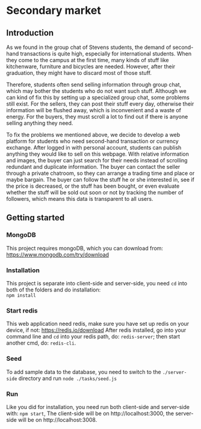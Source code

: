 # Secondary market

## Introduction
As we found in the group chat of Stevens students, the demand of second-hand transactions is quite high, especially for international students. When they come to the campus at the first time, many kinds of stuff like kitchenware, furniture and bicycles are needed. However, after their graduation, they might have to discard most of those stuff.  


Therefore, students often send selling information through group chat, which may bother the students who do not want such stuff. Although we can kind of fix this by setting up a specialized group chat, some problems still exist. For the sellers, they can post their stuff every day, otherwise their information will be flushed away, which is inconvenient and a waste of energy. For the buyers, they must scroll a lot to find out if there is anyone selling anything they need.  


To fix the problems we mentioned above, we decide to develop a web platform for students who need second-hand transaction or currency exchange. After logged in with personal account, students can publish anything they would like to sell on this webpage. With relative information and images, the buyer can just search for their needs instead of scrolling redundant and duplicate information. The buyer can contact the seller through a private chatroom, so they can arrange a trading time and place or maybe bargain. The buyer can follow the stuff he or she interested in, see if the price is decreased, or the stuff has been bought, or even evaluate whether the stuff will be sold out soon or not by tracking the number of followers, which means this data is transparent to all users.

## Getting started
### MongoDB
This project requires mongoDB, which you can download from: https://www.mongodb.com/try/download
### Installation
This project is separate into client-side and server-side, you need `cd` into both of the folders and do installation:  
`npm install`
### Start redis
This web application need redis, make sure you have set up redis on your device, if not: https://redis.io/download
After redis installed, go into your command line and `cd` into your redis path, do: `redis-server`; then start another cmd, do: `redis-cli`. 
### Seed
To add sample data to the database, you need to switch to the `./server-side` directory and run `node ./tasks/seed.js`
### Run
Like you did for installation, you need run both client-side and server-side with:
`npm start`,
The client-side will be on http://localhost:3000, the server-side will be on http://localhost:3008.
